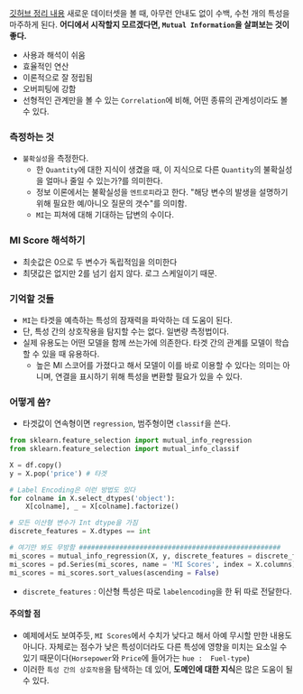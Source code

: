 [깃허브 정리 내용](https://github.com/dowrave/TIL/blob/main/FeatureEngineering/2_MutualInformation.ipynb)
새로운 데이터셋을 볼 때, 아무런 안내도 없이 수백, 수천 개의 특성을 마주하게 된다. **어디에서 시작할지 모르겠다면, `Mutual Information`을 살펴보는 것이 좋다.**

- 사용과 해석이 쉬움
- 효율적인 연산
- 이론적으로 잘 정립됨
- 오버피팅에 강함
- 선형적인 관계만을 볼 수 있는 `Correlation`에 비해, 어떤 종류의 관계성이라도 볼 수 있다.

### 측정하는 것
- `불확실성`을 측정한다.
	- 한 `Quantity`에 대한 지식이 생겼을 때, 이 지식으로 다른 `Quantity`의 불확실성을 얼마나 줄일 수 있는가?를 의미한다.
	- 정보 이론에서는 불확실성을 `엔트로피`라고 한다. "해당 변수의 발생을 설명하기 위해 필요한 예/아니오 질문의 갯수"를 의미함.
	- `MI`는 피쳐에 대해 기대하는 답변의 수이다.

### MI Score 해석하기
- 최솟값은 0으로 두 변수가 독립적임을 의미한다
- 최댓값은 없지만 2를 넘기 쉽지 않다. 로그 스케일이기 때문.

### 기억할 것들
- `MI`는 타겟을 예측하는 특성의 잠재력을 파악하는 데 도움이 된다.
- 단, 특성 간의 상호작용을 탐지할 수는 없다. 일변량 측정법이다.
- 실제 유용도는 어떤 모델을 함께 쓰는가에 의존한다. 타겟 간의 관계를 모델이 학습할 수 있을 때 유용하다.
	- 높은 MI 스코어를 가졌다고 해서 모델이 이를 바로 이용할 수 있다는 의미는 아니며, 연결을 표시하기 위해 특성을 변환할 필요가 있을 수 있다.

### 어떻게 씀?
- 타겟값이 연속형이면 `regression`, 범주형이면 `classif`을 쓴다.
```python
from sklearn.feature_selection import mutual_info_regression 
from sklearn.feature_selection import mutual_info_classif 

X = df.copy()
y = X.pop('price') # 타겟

# Label Encoding은 이런 방법도 있다
for colname in X.select_dtypes('object'):
    X[colname], _ = X[colname].factorize()

# 모든 이산형 변수가 Int dtype을 가짐 
discrete_features = X.dtypes == int

# 여기만 봐도 무방함 ##################################################
mi_scores = mutual_info_regression(X, y, discrete_features = discrete_features)
mi_scores = pd.Series(mi_scores, name = 'MI Scores', index = X.columns)
mi_scores = mi_scores.sort_values(ascending = False)
```
- `discrete_features` : 이산형 특성은 따로 `labelencoding`을 한 뒤 따로 전달한다.

#### 주의할 점
- 예제에서도 보여주듯,  `MI Scores`에서 수치가 낮다고 해서 아예 무시할 만한 내용도 아니다. 자체로는 점수가 낮은 특성이더라도 다른 특성에 영향을 미치는 요소일 수 있기 때문이다(`Horsepower`와 `Price`에 들어가는 `hue :  Fuel-type`)
- 이러한 `특성 간의 상호작용`을 탐색하는 데 있어, **도메인에 대한 지식**은 많은 도움이 될 수 있다.
